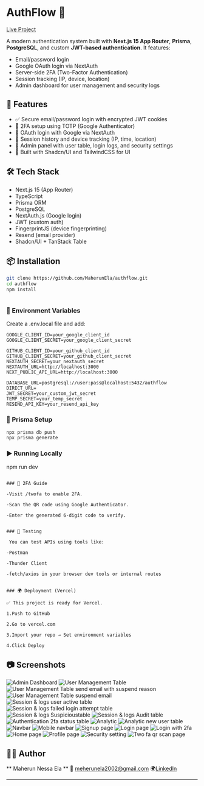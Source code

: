 # AuthFlow 🔐

[Live Project](https://authflow-one.vercel.app/)

A modern authentication system built with **Next.js 15 App Router**, **Prisma**, **PostgreSQL**, and custom **JWT-based authentication**. It features:

- Email/password login
- Google OAuth login via NextAuth
- Server-side 2FA (Two-Factor Authentication)
- Session tracking (IP, device, location)
- Admin dashboard for user management and security logs

## 🚀 Features

- ✅ Secure email/password login with encrypted JWT cookies
- 🔐 2FA setup using TOTP (Google Authenticator)
- 🧠 OAuth login with Google via NextAuth
- 🧭 Session history and device tracking (IP, time, location)
- 👮 Admin panel with user table, login logs, and security settings
- 💅 Built with Shadcn/UI and TailwindCSS for UI

## 🛠️ Tech Stack

- Next.js 15 (App Router)
- TypeScript
- Prisma ORM
- PostgreSQL
- NextAuth.js (Google login)
- JWT (custom auth)
- FingerprintJS (device fingerprinting)
- Resend (email provider)
- Shadcn/UI + TanStack Table

## 📦 Installation

```bash
git clone https://github.com/MaherunEla/authflow.git
cd authflow
npm install
```

```

```

### 🧪 Environment Variables

Create a .env.local file and add:

```env
GOOGLE_CLIENT_ID=your_google_client_id
GOOGLE_CLIENT_SECRET=your_google_client_secret

GITHUB_CLIENT_ID=your_github_client_id
GITHUB_CLIENT_SECRET=your_github_client_secret
NEXTAUTH_SECRET=your_nextauth_secret
NEXTAUTH_URL=http://localhost:3000
NEXT_PUBLIC_API_URL=http://localhost:3000

DATABASE_URL=postgresql://user:pass@localhost:5432/authflow
DIRECT_URL=
JWT_SECRET=your_custom_jwt_secret
TEMP_SECRET=your_temp_secret
RESEND_API_KEY=your_resend_api_key

```

### 🧱 Prisma Setup

```bash
npx prisma db push
npx prisma generate

```

### ▶️ Running Locally

npm run dev

```

### 🔐 2FA Guide

-Visit /twofa to enable 2FA.

-Scan the QR code using Google Authenticator.

-Enter the generated 6-digit code to verify.


### 🧪 Testing

 You can test APIs using tools like:

-Postman

-Thunder Client

-fetch/axios in your browser dev tools or internal routes


### 🌍 Deployment (Vercel)

✅ This project is ready for Vercel.

1.Push to GitHub

2.Go to vercel.com

3.Import your repo → Set environment variables

4.Click Deploy

```

## 📷 Screenshots

![Admin Dashboard](public/project/DashboardAdmin.png)
![User Management Table](public/project/usertableaction.png)
![User Management Table send email with suspend reason](public/project/suspenduser.png)
![User Management Table suspend email](public/project/sentsuspendreason.jpg)
![Session & logs user active table](public/project/useractivetable.png)
![Session & logs failed login attempt table](public/project/failedloginattempt.png)
![Session & logs Suspicioustable](public/project/suspicioustable.png)
![Session & logs Audit table](public/project/audittable.png)
![Authentication 2fa status table](public/project/2fastatustable.png)
![Analytic](public/project/analytic.png)
![Analytic new user table](public/project/newuser.png)
![Navbar](public/project/navbar.png)
![Mobile navbar](public/project/navbarmobile.png)
![Signup page](public/project/signuppage.jpg)
![Login page](public/project/login.jpg)
![Login with 2fa](public/project/loginwith2fa.jpg)
![Home page](public/project/homepage.jpg)
![Profile page](public/project/profilesetting.png)
![Security setting ](public/project/secuitysetting.png)
![Two fa qr scan page](public/project/twofaverified.png)

## 🙋‍♂️ Author

** Maherun Nessa Ela **
📧 meherunela2002@gmail.com
🌍[LinkedIn](www.linkedin.com/in/maherun-nessa-ela)

---

```

```
